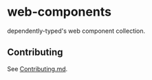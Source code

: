 # web-components

dependently-typed's web component collection.

## Contributing

See [Contributing.md](./Contributing.md). 

